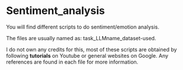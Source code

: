 # Sentiment_analysis

You will find different scripts to do sentiment/emotion analysis.

  The files are usually named as: task_LLMname_dataset-used. 

I do not own any credits for this, most of these scripts are obtained by following **tutorials** on Youtube or general websites on Google. Any references are found in each file for more information.


